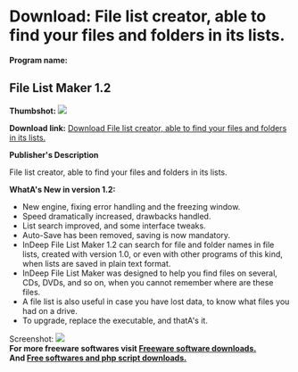 # Download: File list creator, able to find your files and folders in its lists.

**Program name:**

## File List Maker 1.2

  
**Thumbshot:** ![](http://www.freewarefiles.com/screenshot/indpfllstmkr_md.jpg)   
  
**Download link:** [Download File list creator, able to find your files and folders in its lists.](http://freesoftwares.boysofts.com/File-List-Maker_program_58890.html)  
  


**Publisher's Description**  
  


File list creator, able to find your files and folders in its lists. 

**WhatA's New in version 1.2:**

  * New engine, fixing error handling and the freezing window. 
  * Speed dramatically increased, drawbacks handled. 
  * List search improved, and some interface tweaks. 
  * Auto-Save has been removed, saving is now mandatory. 
  * InDeep File List Maker 1.2 can search for file and folder names in file lists, created with version 1.0, or even with other programs of this kind, when lists are saved in plain text format. 
  * InDeep File List Maker was designed to help you find files on several, CDs, DVDs, and so on, when you cannot remember where are these files. 
  * A file list is also useful in case you have lost data, to know what files you had on a drive. 
  * To upgrade, replace the executable, and thatA's it. 

  
  
Screenshot: ![](http://www.freewarefiles.com/screenshot/indpfllstmkr.jpg)   
**For more freeware softwares visit [Freeware software downloads.](http://freesoftwares.boysofts.com/)**   
**And [Free softwares and php script downloads.](http://www.boysofts.com/)**
